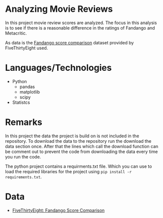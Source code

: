 # Analyzing Movie Reviews

In this project movie review scores are analyzed. The focus in this analysis is to see if there is a reasonable difference in the ratings of Fandango and Metacritic.

As data is the [Fandango score comparison](https://raw.githubusercontent.com/fivethirtyeight/data/master/fandango/fandango_score_comparison.csv) dataset provided by FiveThirtyEight used.

# Languages/Technologies

* Python 
  * pandas
  * matplotlib
  * scipy
* Statistcs

# Remarks

In this project the data the project is build on is not included in the repository. To download the data to the repository run the download the data section once. After that the lines which call the download function can be comment out to prevent the code from downloading the data every time you run the code.

The python project contains a requirments.txt file. Which you can use to load the required libraries for the project using ``pip install -r requirements.txt``.

# Data

* [FiveThirtyEight: Fandango Score Comparison](https://raw.githubusercontent.com/fivethirtyeight/data/master/fandango/fandango_score_comparison.csv)